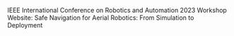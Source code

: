IEEE International Conference on Robotics and Automation 2023
Workshop Website: Safe Navigation for Aerial Robotics: From Simulation to Deployment

